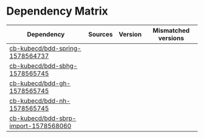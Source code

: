 # Dependency Matrix

Dependency | Sources | Version | Mismatched versions
---------- | ------- | ------- | -------------------
[cb-kubecd/bdd-spring-1578564737](https://github.com/cb-kubecd/bdd-spring-1578564737.git) |  | []() | 
[cb-kubecd/bdd-sbhg-1578565745](https://github.com/cb-kubecd/bdd-sbhg-1578565745.git) |  | []() | 
[cb-kubecd/bdd-gh-1578565745](https://github.com/cb-kubecd/bdd-gh-1578565745.git) |  | []() | 
[cb-kubecd/bdd-nh-1578565745](https://github.com/cb-kubecd/bdd-nh-1578565745.git) |  | []() | 
[cb-kubecd/bdd-sbrp-import-1578568060](https://github.com/cb-kubecd/bdd-sbrp-import-1578568060.git) |  | []() | 
